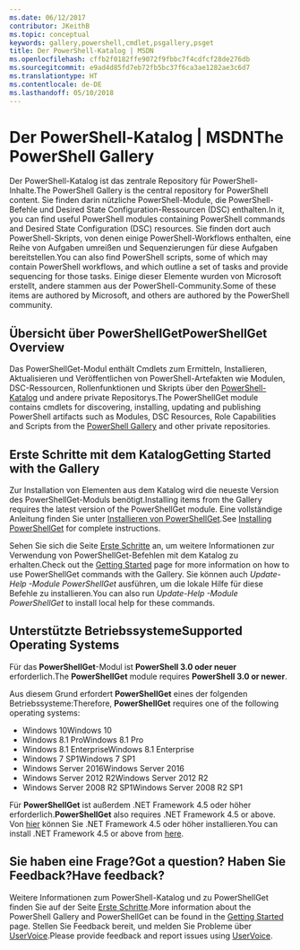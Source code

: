 ```yaml
---
ms.date: 06/12/2017
contributor: JKeithB
ms.topic: conceptual
keywords: gallery,powershell,cmdlet,psgallery,psget
title: Der PowerShell-Katalog | MSDN
ms.openlocfilehash: cffb2f0182ffe9072f9fbbc7f4cdfcf28de276db
ms.sourcegitcommit: e9ad4d85fd7eb72fb5bc37f6ca3ae1282ae3c6d7
ms.translationtype: HT
ms.contentlocale: de-DE
ms.lasthandoff: 05/10/2018
---
```

# <a name="the-powershell-gallery"></a><span data-ttu-id="5b6c6-103">Der PowerShell-Katalog | MSDN</span><span class="sxs-lookup"><span data-stu-id="5b6c6-103">The PowerShell Gallery</span></span>

<span data-ttu-id="5b6c6-104">Der PowerShell-Katalog ist das zentrale Repository für PowerShell-Inhalte.</span><span class="sxs-lookup"><span data-stu-id="5b6c6-104">The PowerShell Gallery is the central repository for PowerShell content.</span></span> <span data-ttu-id="5b6c6-105">Sie finden darin nützliche PowerShell-Module, die PowerShell-Befehle und Desired State Configuration-Ressourcen (DSC) enthalten.</span><span class="sxs-lookup"><span data-stu-id="5b6c6-105">In it, you can find useful PowerShell modules containing PowerShell commands and Desired State Configuration (DSC) resources.</span></span>
<span data-ttu-id="5b6c6-106">Sie finden dort auch PowerShell-Skripts, von denen einige PowerShell-Workflows enthalten, eine Reihe von Aufgaben umreißen und Sequenzierungen für diese Aufgaben bereitstellen.</span><span class="sxs-lookup"><span data-stu-id="5b6c6-106">You can also find PowerShell scripts, some of which may contain PowerShell workflows, and which outline a set of tasks and provide sequencing for those tasks.</span></span> <span data-ttu-id="5b6c6-107">Einige dieser Elemente wurden von Microsoft erstellt, andere stammen aus der PowerShell-Community.</span><span class="sxs-lookup"><span data-stu-id="5b6c6-107">Some of these items are authored by Microsoft, and others are authored by the PowerShell community.</span></span>

## <a name="powershellget-overview"></a><span data-ttu-id="5b6c6-108">Übersicht über PowerShellGet</span><span class="sxs-lookup"><span data-stu-id="5b6c6-108">PowerShellGet Overview</span></span>

<span data-ttu-id="5b6c6-109">Das PowerShellGet-Modul enthält Cmdlets zum Ermitteln, Installieren, Aktualisieren und Veröffentlichen von PowerShell-Artefakten wie Modulen, DSC-Ressourcen, Rollenfunktionen und Skripts über den [PowerShell-Katalog](https://www.PowerShellGallery.com) und andere private Repositorys.</span><span class="sxs-lookup"><span data-stu-id="5b6c6-109">The PowerShellGet module contains cmdlets for discovering, installing, updating and publishing PowerShell artifacts such as Modules, DSC Resources, Role Capabilities and Scripts from the [PowerShell Gallery](https://www.PowerShellGallery.com) and other private repositories.</span></span>

## <a name="getting-started-with-the-gallery"></a><span data-ttu-id="5b6c6-110">Erste Schritte mit dem Katalog</span><span class="sxs-lookup"><span data-stu-id="5b6c6-110">Getting Started with the Gallery</span></span>

<span data-ttu-id="5b6c6-111">Zur Installation von Elementen aus dem Katalog wird die neueste Version des PowerShellGet-Moduls benötigt.</span><span class="sxs-lookup"><span data-stu-id="5b6c6-111">Installing items from the Gallery requires the latest version of the PowerShellGet module.</span></span>
<span data-ttu-id="5b6c6-112">Eine vollständige Anleitung finden Sie unter [Installieren von PowerShellGet](installing-psget.md).</span><span class="sxs-lookup"><span data-stu-id="5b6c6-112">See [Installing PowerShellGet](installing-psget.md) for complete instructions.</span></span>

<span data-ttu-id="5b6c6-113">Sehen Sie sich die Seite [Erste Schritte](getting-started.md) an, um weitere Informationen zur Verwendung von PowerShellGet-Befehlen mit dem Katalog zu erhalten.</span><span class="sxs-lookup"><span data-stu-id="5b6c6-113">Check out the [Getting Started](getting-started.md) page for more information on how to use PowerShellGet commands with the Gallery.</span></span> <span data-ttu-id="5b6c6-114">Sie können auch *Update-Help -Module PowerShellGet* ausführen, um die lokale Hilfe für diese Befehle zu installieren.</span><span class="sxs-lookup"><span data-stu-id="5b6c6-114">You can also run *Update-Help -Module PowerShellGet* to install local help for these commands.</span></span>

## <a name="supported-operating-systems"></a><span data-ttu-id="5b6c6-115">Unterstützte Betriebssysteme</span><span class="sxs-lookup"><span data-stu-id="5b6c6-115">Supported Operating Systems</span></span>

<span data-ttu-id="5b6c6-116">Für das **PowerShellGet**-Modul ist **PowerShell 3.0 oder neuer** erforderlich.</span><span class="sxs-lookup"><span data-stu-id="5b6c6-116">The **PowerShellGet** module requires **PowerShell 3.0 or newer**.</span></span>

<span data-ttu-id="5b6c6-117">Aus diesem Grund erfordert **PowerShellGet** eines der folgenden Betriebssysteme:</span><span class="sxs-lookup"><span data-stu-id="5b6c6-117">Therefore, **PowerShellGet** requires one of the following operating systems:</span></span>

- <span data-ttu-id="5b6c6-118">Windows 10</span><span class="sxs-lookup"><span data-stu-id="5b6c6-118">Windows 10</span></span>
- <span data-ttu-id="5b6c6-119">Windows 8.1 Pro</span><span class="sxs-lookup"><span data-stu-id="5b6c6-119">Windows 8.1 Pro</span></span>
- <span data-ttu-id="5b6c6-120">Windows 8.1 Enterprise</span><span class="sxs-lookup"><span data-stu-id="5b6c6-120">Windows 8.1 Enterprise</span></span>
- <span data-ttu-id="5b6c6-121">Windows 7 SP1</span><span class="sxs-lookup"><span data-stu-id="5b6c6-121">Windows 7 SP1</span></span>
- <span data-ttu-id="5b6c6-122">Windows Server 2016</span><span class="sxs-lookup"><span data-stu-id="5b6c6-122">Windows Server 2016</span></span>
- <span data-ttu-id="5b6c6-123">Windows Server 2012 R2</span><span class="sxs-lookup"><span data-stu-id="5b6c6-123">Windows Server 2012 R2</span></span>
- <span data-ttu-id="5b6c6-124">Windows Server 2008 R2 SP1</span><span class="sxs-lookup"><span data-stu-id="5b6c6-124">Windows Server 2008 R2 SP1</span></span>

<span data-ttu-id="5b6c6-125">Für **PowerShellGet** ist außerdem .NET Framework 4.5 oder höher erforderlich.</span><span class="sxs-lookup"><span data-stu-id="5b6c6-125">**PowerShellGet** also requires .NET Framework 4.5 or above.</span></span> <span data-ttu-id="5b6c6-126">Von [hier](https://msdn.microsoft.com/library/5a4x27ek.aspx) können Sie .NET Framework 4.5 oder höher installieren.</span><span class="sxs-lookup"><span data-stu-id="5b6c6-126">You can install .NET Framework 4.5 or above from [here](https://msdn.microsoft.com/library/5a4x27ek.aspx).</span></span>

## <a name="got-a-question-have-feedback"></a><span data-ttu-id="5b6c6-127">Sie haben eine Frage?</span><span class="sxs-lookup"><span data-stu-id="5b6c6-127">Got a question?</span></span> <span data-ttu-id="5b6c6-128">Haben Sie Feedback?</span><span class="sxs-lookup"><span data-stu-id="5b6c6-128">Have feedback?</span></span>

<span data-ttu-id="5b6c6-129">Weitere Informationen zum PowerShell-Katalog und zu PowerShellGet finden Sie auf der Seite [Erste Schritte](getting-started.md).</span><span class="sxs-lookup"><span data-stu-id="5b6c6-129">More information about the PowerShell Gallery and PowerShellGet can be found in the [Getting Started](getting-started.md) page.</span></span> <span data-ttu-id="5b6c6-130">Stellen Sie Feedback bereit, und melden Sie Probleme über [UserVoice](http://windowsserver.uservoice.com/forums/301869-powershell).</span><span class="sxs-lookup"><span data-stu-id="5b6c6-130">Please provide feedback and report issues using [UserVoice](http://windowsserver.uservoice.com/forums/301869-powershell).</span></span>